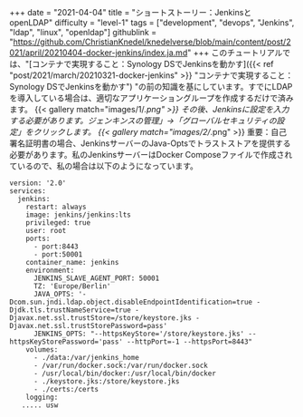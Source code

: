 +++
date = "2021-04-04"
title = "ショートストーリー：JenkinsとopenLDAP"
difficulty = "level-1"
tags = ["development", "devops", "Jenkins", "ldap", "linux", "openldap"]
githublink = "https://github.com/ChristianKnedel/knedelverse/blob/main/content/post/2021/april/20210404-docker-jenkins/index.ja.md"
+++
このチュートリアルでは、"[コンテナで実現すること：Synology DSでJenkinsを動かす]({{< ref "post/2021/march/20210321-docker-jenkins" >}} "コンテナで実現すること：Synology DSでJenkinsを動かす") "の前の知識を基にしています。すでにLDAPを導入している場合は、適切なアプリケーショングループを作成するだけで済みます。
{{< gallery match="images/1/*.png" >}}
その後、Jenkinsに設定を入力する必要があります。ジェンキンスの管理」→「グローバルセキュリティの設定」をクリックします。
{{< gallery match="images/2/*.png" >}}
重要：自己署名証明書の場合、JenkinsサーバーのJava-Optsでトラストストアを提供する必要があります。私のJenkinsサーバーはDocker Composeファイルで作成されているので、私の場合は以下のようになっています。
```
version: '2.0'
services:
  jenkins:
    restart: always
    image: jenkins/jenkins:lts
    privileged: true
    user: root
    ports:
      - port:8443
      - port:50001
    container_name: jenkins
    environment:
      JENKINS_SLAVE_AGENT_PORT: 50001
      TZ: 'Europe/Berlin'
      JAVA_OPTS: '-Dcom.sun.jndi.ldap.object.disableEndpointIdentification=true -Djdk.tls.trustNameService=true -Djavax.net.ssl.trustStore=/store/keystore.jks -Djavax.net.ssl.trustStorePassword=pass'
      JENKINS_OPTS: "--httpsKeyStore='/store/keystore.jks' --httpsKeyStorePassword='pass' --httpPort=-1 --httpsPort=8443"
    volumes:
      - ./data:/var/jenkins_home
      - /var/run/docker.sock:/var/run/docker.sock
      - /usr/local/bin/docker:/usr/local/bin/docker
      - ./keystore.jks:/store/keystore.jks
      - ./certs:/certs
    logging:
   ..... usw

   ```